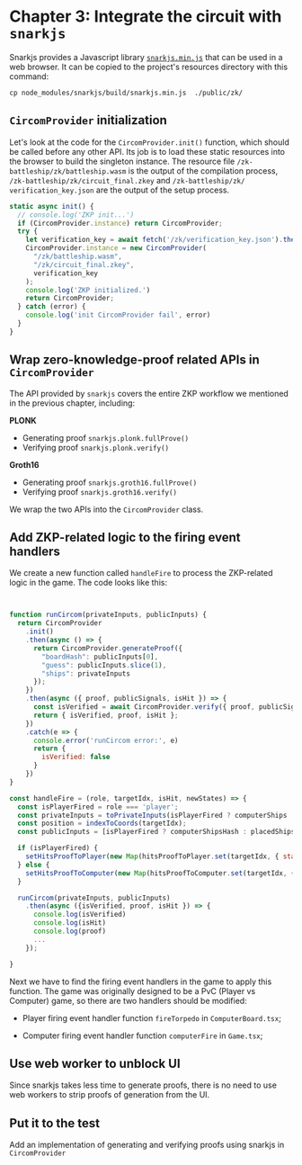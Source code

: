 # Chapter 3: Integrate the circuit with `snarkjs`

Snarkjs provides a Javascript library [`snarkjs.min.js`](https://github.com/sCrypt-Inc/snarkjs#in-the-browser) that can be used in a web browser. It can be copied to the project's resources directory with this command:

```
cp node_modules/snarkjs/build/snarkjs.min.js  ./public/zk/
```

## `CircomProvider` initialization


Let's look at the code for the `CircomProvider.init()` function, which should be called before any other API. Its job is to load these static resources into the browser to build the singleton instance.
The resource file `/zk-battleship/zk/battleship.wasm` is the output of the compilation process, `/zk-battleship/zk/circuit_final.zkey` and `/zk-battleship/zk/ verification_key.json` are the output of the setup process.

```js
static async init() {
  // console.log('ZKP init...')
  if (CircomProvider.instance) return CircomProvider;
  try {
    let verification_key = await fetch('/zk/verification_key.json').then(resp => resp.json());
    CircomProvider.instance = new CircomProvider(
      "/zk/battleship.wasm",
      "/zk/circuit_final.zkey",
      verification_key
    );
    console.log('ZKP initialized.')
    return CircomProvider;
  } catch (error) {
    console.log('init CircomProvider fail', error)
  }
}
```

## Wrap zero-knowledge-proof related APIs in `CircomProvider`

The API provided by `snarkjs` covers the entire ZKP workflow we mentioned in the previous chapter, including:


**PLONK**

- Generating proof `snarkjs.plonk.fullProve()`
- Verifying proof `snarkjs.plonk.verify()`

**Groth16**

- Generating proof `snarkjs.groth16.fullProve()`
- Verifying proof `snarkjs.groth16.verify()`

We wrap the two APIs into the `CircomProvider` class.


## Add ZKP-related logic to the firing event handlers


We create a new function called `handleFire` to process the ZKP-related logic in the game. The code looks like this:

```js


function runCircom(privateInputs, publicInputs) {
  return CircomProvider
    .init()
    .then(async () => {
      return CircomProvider.generateProof({
        "boardHash": publicInputs[0],
        "guess": publicInputs.slice(1),
        "ships": privateInputs
      });
    })
    .then(async ({ proof, publicSignals, isHit }) => {
      const isVerified = await CircomProvider.verify({ proof, publicSignals });
      return { isVerified, proof, isHit };
    })
    .catch(e => {
      console.error('runCircom error:', e)
      return {
        isVerified: false
      }
    })
}

const handleFire = (role, targetIdx, isHit, newStates) => {
  const isPlayerFired = role === 'player';
  const privateInputs = toPrivateInputs(isPlayerFired ? computerShips : placedShips);
  const position = indexToCoords(targetIdx);
  const publicInputs = [isPlayerFired ? computerShipsHash : placedShipsHash, position.x, position.y];

  if (isPlayerFired) {
    setHitsProofToPlayer(new Map(hitsProofToPlayer.set(targetIdx, { status: 'pending' })));
  } else {
    setHitsProofToComputer(new Map(hitsProofToComputer.set(targetIdx, { status: 'pending' })));
  }

  runCircom(privateInputs, publicInputs)
    .then(async ({isVerified, proof, isHit }) => {
      console.log(isVerified)
      console.log(isHit)
      console.log(proof)
      ...
    });

}
```


Next we have to find the firing event handlers in the game to apply this function. The game was originally designed to be a PvC (Player vs Computer) game, so there are two handlers should be modified:

* Player firing event handler function `fireTorpedo` in `ComputerBoard.tsx`;

* Computer firing event handler function `computerFire` in `Game.tsx`;

## Use web worker to unblock UI

Since snarkjs takes less time to generate proofs, there is no need to use web workers to strip proofs of generation from the UI.

## Put it to the test

Add an implementation of generating and verifying proofs using snarkjs in `CircomProvider`